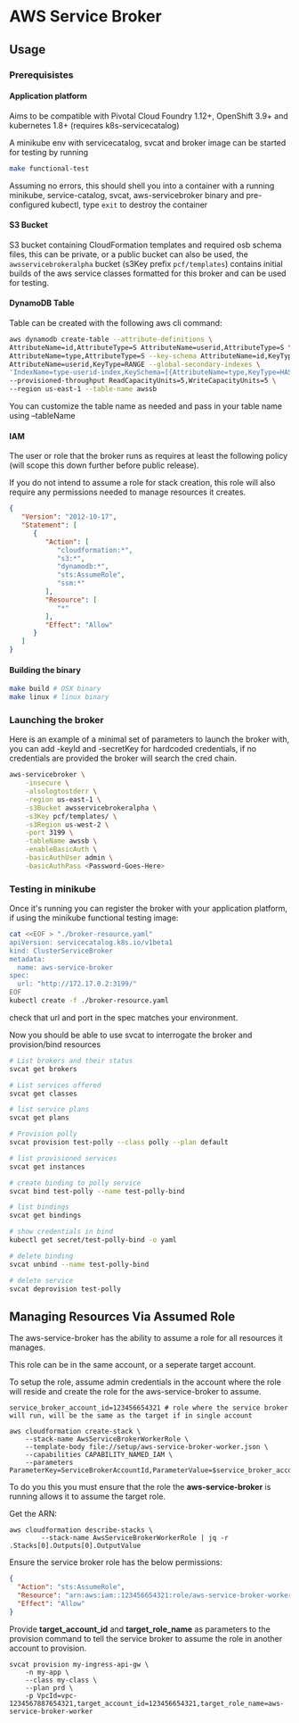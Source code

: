 # AWS Service Broker

## Usage

### Prerequisistes

#### Application platform

Aims to be compatible with Pivotal Cloud Foundry 1.12+, OpenShift 3.9+ and kubernetes 1.8+ (requires k8s-servicecatalog)

A minikube env with servicecatalog, svcat and broker image can be started for testing by running 

```bash
make functional-test
```

Assuming no errors, this should shell you into a container with a running minikube, service-catalog, svcat, 
aws-servicebroker binary and pre-configured kubectl, type `exit` to destroy the container

#### S3 Bucket

S3 bucket containing CloudFormation templates and required osb schema files, this can be private, or a public bucket can 
also be used, the `awsservicebrokeralpha` bucket (s3Key prefix `pcf/templates`) contains initial builds of the aws service classes formatted for this broker and can be used for testing. 

#### DynamoDB Table

Table can be created with the following aws cli command:

```bash
aws dynamodb create-table --attribute-definitions \
AttributeName=id,AttributeType=S AttributeName=userid,AttributeType=S \
AttributeName=type,AttributeType=S --key-schema AttributeName=id,KeyType=HASH \
AttributeName=userid,KeyType=RANGE --global-secondary-indexes \
'IndexName=type-userid-index,KeySchema=[{AttributeName=type,KeyType=HASH},{AttributeName=userid,KeyType=RANGE}],Projection={ProjectionType=INCLUDE,NonKeyAttributes=[id,userid,type,locked]},ProvisionedThroughput={ReadCapacityUnits=5,WriteCapacityUnits=5}' \
--provisioned-throughput ReadCapacityUnits=5,WriteCapacityUnits=5 \
--region us-east-1 --table-name awssb
```

You can customize the table name as needed and pass in your table name using –tableName

#### IAM 
 
The user or role that the broker runs as requires at least the following policy 
(will scope this down further before public release).

If you do not intend to assume a role for stack creation, this role will also require any permissions
needed to manage resources it creates.
 
```json
{
   "Version": "2012-10-17",
   "Statement": [
      {
         "Action": [
            "cloudformation:*",
            "s3:*",
            "dynamodb:*",
            "sts:AssumeRole",
            "ssm:*"
         ],
         "Resource": [
            "*"
         ],
         "Effect": "Allow"
      }
   ]
}
```

#### Building the binary

```bash
make build # OSX binary
make linux # linux binary
```

### Launching the broker

Here is an example of a minimal set of parameters to launch the broker with, you can add -keyId and -secretKey 
for hardcoded credentials, if no credentials are provided the broker will search the cred chain.

```bash
aws-servicebroker \
    -insecure \
    -alsologtostderr \
    -region us-east-1 \
    -s3Bucket awsservicebrokeralpha \
    -s3Key pcf/templates/ \
    -s3Region us-west-2 \
    -port 3199 \
    -tableName awssb \
    -enableBasicAuth \
    -basicAuthUser admin \
    -basicAuthPass <Password-Goes-Here>
```

### Testing in minikube

Once it's running you can register the broker with your application platform, if using the minikube functional testing image:

```bash
cat <<EOF > "./broker-resource.yaml"
apiVersion: servicecatalog.k8s.io/v1beta1
kind: ClusterServiceBroker
metadata:
  name: aws-service-broker
spec:
  url: "http://172.17.0.2:3199/"
EOF
kubectl create -f ./broker-resource.yaml 
```

check that url and port in the spec matches your environment.

Now you should be able to use svcat to interrogate the broker and provision/bind resources

```bash
# List brokers and their status
svcat get brokers

# List services offered
svcat get classes

# list service plans
svcat get plans

# Provision polly 
svcat provision test-polly --class polly --plan default

# list provisioned services
svcat get instances

# create binding to polly service
svcat bind test-polly --name test-polly-bind

# list bindings
svcat get bindings

# show credentials in bind
kubectl get secret/test-polly-bind -o yaml

# delete binding
svcat unbind --name test-polly-bind

# delete service
svcat deprovision test-polly
```

## Managing Resources Via Assumed Role

The aws-service-broker has the ability to assume a role for all resources it manages.

This role can be in the same account, or a seperate target account.

To setup the role, assume admin credentials in the account where the role will reside
and create the role for the aws-service-broker to assume.

```
service_broker_account_id=123456654321 # role where the service broker will run, will be the same as the target if in single account

aws cloudformation create-stack \
    --stack-name AwsServiceBrokerWorkerRole \
    --template-body file://setup/aws-service-broker-worker.json \
    --capabilities CAPABILITY_NAMED_IAM \
    --parameters ParameterKey=ServiceBrokerAccountId,ParameterValue=$service_broker_account_id
```

To do you this you must ensure that the role the **aws-service-broker** is running allows it to assume the target role.

Get the ARN:

```
aws cloudformation describe-stacks \
        --stack-name AwsServiceBrokerWorkerRole | jq -r .Stacks[0].Outputs[0].OutputValue
```

Ensure the service broker role has the below permissions:

```json
{
  "Action": "sts:AssumeRole",
  "Resource": "arn:aws:iam::123456654321:role/aws-service-broker-worker",
  "Effect": "Allow"
}
```

Provide **target_account_id** and **target_role_name** as parameters to the provision command
to tell the service broker to assume the role in another account to provision.

```
svcat provision my-ingress-api-gw \
    -n my-app \
    --class my-class \
    --plan prd \
    -p VpcId=vpc-1234567887654321,target_account_id=123456654321,target_role_name=aws-service-broker-worker
````
